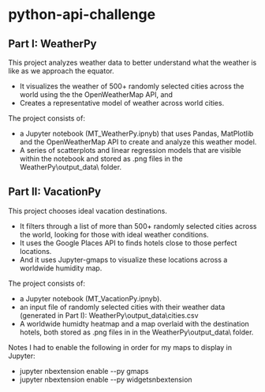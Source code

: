 # python-api-challenge
## Part I: WeatherPy
This project analyzes weather data to better understand what the weather is like as we approach the equator.
- It visualizes the weather of 500+ randomly selected cities across the world using the the OpenWeatherMap API, and 
- Creates a representative model of weather across world cities.

The project consists of:
- a Jupyter notebook (MT_WeatherPy.ipnyb) that uses Pandas, MatPlotlib and the OpenWeatherMap API to create and analyze this weather model.
- A series of scatterplots and linear regression models that are visible within the notebook and stored as .png files in the WeatherPy\output_data\ folder.

## Part II: VacationPy
This project chooses ideal vacation destinations.
- It filters through a list of more than 500+ randomly selected cities across the world, looking for those with ideal weather conditions.
- It uses the Google Places API to finds hotels close to those perfect locations.
- And it uses Jupyter-gmaps to visualize these locations across a worldwide humidity map.

The project consists of:
- a Jupyter notebook (MT_VacationPy.ipnyb).
- an input file of randomly selected cities with their weather data (generated in Part I): WeatherPy\output_data\cities.csv
- A worldwide humidty heatmap and a map overlaid with the destination hotels, both stored as .png files in in the WeatherPy\output_data\ folder.  

Notes
I had to enable the following in order for my maps to display in Jupyter:
- jupyter nbextension enable --py gmaps
- jupyter nbextension enable --py widgetsnbextension
